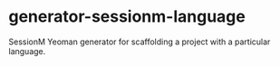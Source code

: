 # generator-sessionm-language
SessionM Yeoman generator for scaffolding a project with a particular language.
